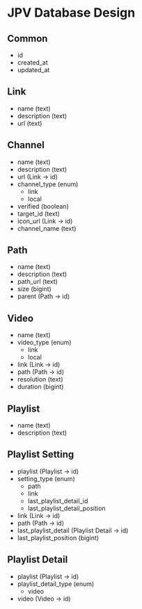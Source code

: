 # JPV Database Design
## Common
- id
- created_at
- updated_at
## Link
- name (text)
- description (text)
- url (text)
## Channel
- name (text)
- description (text)
- url (Link -> id)
- channel_type (enum)
    - link
    - local
- verified (boolean)
- target_id (text)
- icon_url (Link -> id)
- channel_name (text)
## Path
- name (text)
- description (text)
- path_url (text)
- size (bigint)
- parent (Path -> id)
## Video
- name (text)
- video_type (enum)
    - link
    - local
- link (Link -> id)
- path (Path -> id)
- resolution (text)
- duration (bigint)
## Playlist
- name (text)
- description (text)
## Playlist Setting
- playlist (Playlist -> id)
- setting_type (enum)
    - path
    - link
    - last_playlist_detail_id
    - last_playlist_detail_position
- link (Link -> id)
- path (Path -> id)
- last_playlist_detail (Playlist Detail -> id)
- last_playlist_position (bigint)
## Playlist Detail
- playlist (Playlist -> id)
- playlist_detail_type (enum)
    - video
- video (Video -> id)